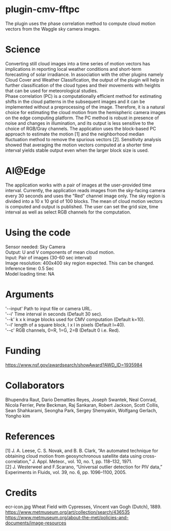 # plugin-cmv-fftpc
The plugin uses the phase correlation method to compute cloud motion vectors from the Waggle sky camera images.

# Science
Converting still cloud images into a time series of motion vectors has implications in reporting local weather conditions and short-term forecasting of solar irradiance. In association with the other plugins namely Cloud Cover and Weather Classification, the output of the plugin will help in further classification of the cloud types and their movements with heights that can be used for meteorological studies.  
Phase correlation (PC) is a computationally efficient method for estimating shifts in the cloud patterns in the subsequent images and it can be implemented without a preprocessing of the image. Therefore, it is a natural choice for estimating the cloud motion from the hemispheric camera images on the edge computing platform. The PC method is robust in presence of noise and changes in illumination, and its output is less sensitive to the choice of RGB/Gray channels. The application uses the block-based PC approach to estimate the motion [1] and the neighborhood median fluctuation method to remove the spurious vectors [2]. Sensitivity analysis showed that averaging the motion vectors computed at a shorter time interval yields stable output even when the larger block size is used. 

# AI@Edge
The application works with a pair of images at the user-provided time interval. Currently, the application reads images from the sky-facing camera every 30 seconds and uses the "Red" channel image only. The sky region is divided into a 10 x 10 grid of 100 blocks. The mean of cloud motion vectors is computed and output is published. The user can set the grid size, time interval as well as select RGB channels for the computation.

# Using the code
Sensor needed: Sky Camera  
Output: U and V components of mean cloud motion.  
Input: Pair of images (30-60 sec interval)  
Image resolution: 400x400 sky region expected. This can be changed.  
Inference time: 0.5 Sec  
Model loading time: NA  

# Arguments
   '--input'     Path to input file or camera URL.  
   '--i'             Time interval in seconds (Default 30 sec).  
   '--k'            k x k image blocks used for CMV computation (Default k=10).  
   '--l'             length of a square block,  l x l in pixels (Default l=40).  
   '--c'            RGB channels, 0=R, 1=G, 2=B (Default 0 i.e. Red).

# Funding
https://www.nsf.gov/awardsearch/showAward?AWD_ID=1935984

# Collaborators
Bhupendra Raut,
Dario Dematties Reyes,
Joseph Swantek,
Neal Conrad,
Nicola Ferrier,
Pete Beckman,
Raj Sankaran,
Robert Jackson,
Scott Collis,
Sean Shahkarami,
Seongha Park,
Sergey Shemyakin,
Wolfgang Gerlach,
Yongho kim

# References
[1] J. A. Leese, C. S. Novak, and B. B. Clark, “An automated technique for obtaining cloud motion from geosynchronous satellite data using cross-correlation,” J. Appl. Meteor., vol. 10, no. 1, pp. 118–132, 1971.  
[2] J. Westerweel and F.Scarano, “Universal outlier detection for PIV data,” Experiments in Fluids, vol. 39, no. 6, pp. 1096–1100, 2005. 

# Credits
ecr-icon.jpg  Wheat Field with Cypresses, Vincent van Gogh (Dutch), 1889.  
https://www.metmuseum.org/art/collection/search/436535  
https://www.metmuseum.org/about-the-met/policies-and-documents/image-resources  

